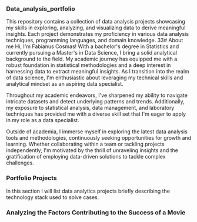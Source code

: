 ### Data_analysis_portfolio
This repository contains a collection of data analysis projects showcasing my skills in exploring, analyzing, and visualizing data to derive meaningful insights. Each project demonstrates my proficiency in various data analysis techniques, programming languages, and domain knowledge.
33# About me 
Hi, I'm Fabianus Cosmas! With a bachelor's degree in Statistics and currently pursuing a Master's in Data Science, I bring a solid analytical background to the field. My academic journey has equipped me with a robust foundation in statistical methodologies and a deep interest in harnessing data to extract meaningful insights. As I transition into the realm of data science, I'm enthusiastic about leveraging my technical skills and analytical mindset as an aspiring data specialist.

Throughout my academic endeavors, I've sharpened my ability to navigate intricate datasets and detect underlying patterns and trends. Additionally, my exposure to statistical analysis, data management, and laboratory techniques has provided me with a diverse skill set that I'm eager to apply in my role as a data specialist.

Outside of academia, I immerse myself in exploring the latest data analysis tools and methodologies, continuously seeking opportunities for growth and learning. Whether collaborating within a team or tackling projects independently, I'm motivated by the thrill of unraveling insights and the gratification of employing data-driven solutions to tackle complex challenges.

### Portfolio Projects
In this section I will list data analytics projects briefly describing the technology stack used to solve cases.

### Analyzing the Factors Contributing to the Success of a Movie
